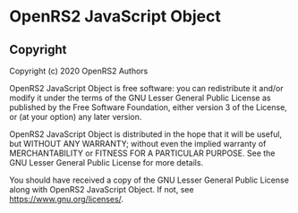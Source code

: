 # OpenRS2 JavaScript Object

## Copyright

Copyright (c) 2020 OpenRS2 Authors

OpenRS2 JavaScript Object is free software: you can redistribute it and/or
modify it under the terms of the GNU Lesser General Public License as published
by the Free Software Foundation, either version 3 of the License, or (at your
option) any later version.

OpenRS2 JavaScript Object is distributed in the hope that it will be useful,
but WITHOUT ANY WARRANTY; without even the implied warranty of MERCHANTABILITY
or FITNESS FOR A PARTICULAR PURPOSE. See the GNU Lesser General Public License
for more details.

You should have received a copy of the GNU Lesser General Public License along
with OpenRS2 JavaScript Object. If not, see <https://www.gnu.org/licenses/>.
